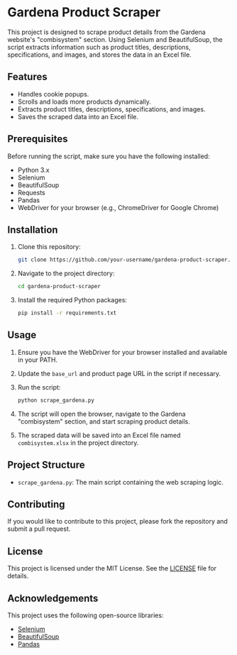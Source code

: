 # Gardena Product Scraper

This project is designed to scrape product details from the Gardena website's "combisystem" section. Using Selenium and BeautifulSoup, the script extracts information such as product titles, descriptions, specifications, and images, and stores the data in an Excel file.

## Features

- Handles cookie popups.
- Scrolls and loads more products dynamically.
- Extracts product titles, descriptions, specifications, and images.
- Saves the scraped data into an Excel file.

## Prerequisites

Before running the script, make sure you have the following installed:

- Python 3.x
- Selenium
- BeautifulSoup
- Requests
- Pandas
- WebDriver for your browser (e.g., ChromeDriver for Google Chrome)

## Installation

1. Clone this repository:
    ```bash
    git clone https://github.com/your-username/gardena-product-scraper.git
    ```

2. Navigate to the project directory:
    ```bash
    cd gardena-product-scraper
    ```

3. Install the required Python packages:
    ```bash
    pip install -r requirements.txt
    ```

## Usage

1. Ensure you have the WebDriver for your browser installed and available in your PATH.

2. Update the `base_url` and product page URL in the script if necessary.

3. Run the script:
    ```bash
    python scrape_gardena.py
    ```

4. The script will open the browser, navigate to the Gardena "combisystem" section, and start scraping product details.

5. The scraped data will be saved into an Excel file named `combisystem.xlsx` in the project directory.

## Project Structure

- `scrape_gardena.py`: The main script containing the web scraping logic.


## Contributing

If you would like to contribute to this project, please fork the repository and submit a pull request.

## License

This project is licensed under the MIT License. See the [LICENSE](LICENSE) file for details.

## Acknowledgements

This project uses the following open-source libraries:

- [Selenium](https://selenium.dev/)
- [BeautifulSoup](https://www.crummy.com/software/BeautifulSoup/)
- [Pandas](https://pandas.pydata.org/)

